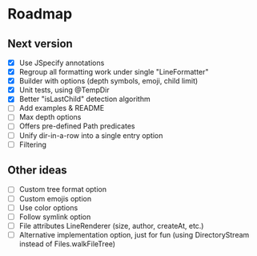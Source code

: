# Roadmap

## Next version
- [x] Use JSpecify annotations
- [x] Regroup all formatting work under single "LineFormatter"
- [x] Builder with options (depth symbols, emoji, child limit)
- [x] Unit tests, using @TempDir
- [x] Better "isLastChild" detection algorithm
- [ ] Add examples & README
- [ ] Max depth options
- [ ] Offers pre-defined Path predicates
- [ ] Unify dir-in-a-row into a single entry option
- [ ] Filtering

## Other ideas
- [ ] Custom tree format option
- [ ] Custom emojis option
- [ ] Use color options
- [ ] Follow symlink option
- [ ] File attributes LineRenderer (size, author, createAt, etc.)
- [ ] Alternative implementation option, just for fun (using DirectoryStream instead of Files.walkFileTree)
